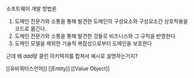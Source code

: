 소프트웨어 개발 방법론

1. 도메인 전문가와 소통을 통해 발견한 도메인의 구성요소와 구성요소간 상호작용을 코드로 옮긴다.
2. 도메인 전문가와 소통을 통해 발견한 것들로 비즈니스와 그 규칙을 반영한다
3. 도메인 모델을 제외한 기술적 복잡성으로부터 도메인을 보호한다

근데 왜 ddd랑 클린 아키텍처를 합쳐서 예시로 설명하는거지?


[[유비쿼터스언어]]
[[Entity]]
[[Value Object]]

